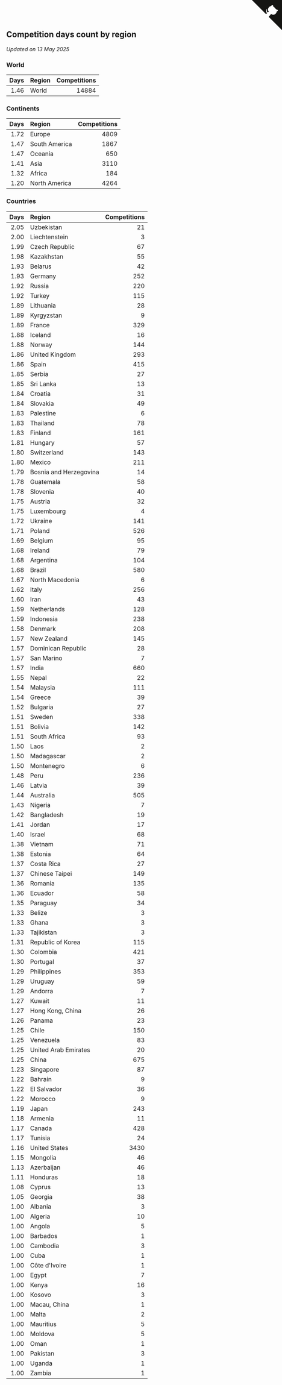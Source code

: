 ## Competition days count by region

*Updated on 13 May 2025*


### World

| Days | Region | Competitions |
| ---: | :--- | ---: |
| 1.46 | World | 14884 |

### Continents

| Days | Region | Competitions |
| ---: | :--- | ---: |
| 1.72 | Europe | 4809 |
| 1.47 | South America | 1867 |
| 1.47 | Oceania | 650 |
| 1.41 | Asia | 3110 |
| 1.32 | Africa | 184 |
| 1.20 | North America | 4264 |

### Countries

| Days | Region | Competitions |
| ---: | :--- | ---: |
| 2.05 | Uzbekistan | 21 |
| 2.00 | Liechtenstein | 3 |
| 1.99 | Czech Republic | 67 |
| 1.98 | Kazakhstan | 55 |
| 1.93 | Belarus | 42 |
| 1.93 | Germany | 252 |
| 1.92 | Russia | 220 |
| 1.92 | Turkey | 115 |
| 1.89 | Lithuania | 28 |
| 1.89 | Kyrgyzstan | 9 |
| 1.89 | France | 329 |
| 1.88 | Iceland | 16 |
| 1.88 | Norway | 144 |
| 1.86 | United Kingdom | 293 |
| 1.86 | Spain | 415 |
| 1.85 | Serbia | 27 |
| 1.85 | Sri Lanka | 13 |
| 1.84 | Croatia | 31 |
| 1.84 | Slovakia | 49 |
| 1.83 | Palestine | 6 |
| 1.83 | Thailand | 78 |
| 1.83 | Finland | 161 |
| 1.81 | Hungary | 57 |
| 1.80 | Switzerland | 143 |
| 1.80 | Mexico | 211 |
| 1.79 | Bosnia and Herzegovina | 14 |
| 1.78 | Guatemala | 58 |
| 1.78 | Slovenia | 40 |
| 1.75 | Austria | 32 |
| 1.75 | Luxembourg | 4 |
| 1.72 | Ukraine | 141 |
| 1.71 | Poland | 526 |
| 1.69 | Belgium | 95 |
| 1.68 | Ireland | 79 |
| 1.68 | Argentina | 104 |
| 1.68 | Brazil | 580 |
| 1.67 | North Macedonia | 6 |
| 1.62 | Italy | 256 |
| 1.60 | Iran | 43 |
| 1.59 | Netherlands | 128 |
| 1.59 | Indonesia | 238 |
| 1.58 | Denmark | 208 |
| 1.57 | New Zealand | 145 |
| 1.57 | Dominican Republic | 28 |
| 1.57 | San Marino | 7 |
| 1.57 | India | 660 |
| 1.55 | Nepal | 22 |
| 1.54 | Malaysia | 111 |
| 1.54 | Greece | 39 |
| 1.52 | Bulgaria | 27 |
| 1.51 | Sweden | 338 |
| 1.51 | Bolivia | 142 |
| 1.51 | South Africa | 93 |
| 1.50 | Laos | 2 |
| 1.50 | Madagascar | 2 |
| 1.50 | Montenegro | 6 |
| 1.48 | Peru | 236 |
| 1.46 | Latvia | 39 |
| 1.44 | Australia | 505 |
| 1.43 | Nigeria | 7 |
| 1.42 | Bangladesh | 19 |
| 1.41 | Jordan | 17 |
| 1.40 | Israel | 68 |
| 1.38 | Vietnam | 71 |
| 1.38 | Estonia | 64 |
| 1.37 | Costa Rica | 27 |
| 1.37 | Chinese Taipei | 149 |
| 1.36 | Romania | 135 |
| 1.36 | Ecuador | 58 |
| 1.35 | Paraguay | 34 |
| 1.33 | Belize | 3 |
| 1.33 | Ghana | 3 |
| 1.33 | Tajikistan | 3 |
| 1.31 | Republic of Korea | 115 |
| 1.30 | Colombia | 421 |
| 1.30 | Portugal | 37 |
| 1.29 | Philippines | 353 |
| 1.29 | Uruguay | 59 |
| 1.29 | Andorra | 7 |
| 1.27 | Kuwait | 11 |
| 1.27 | Hong Kong, China | 26 |
| 1.26 | Panama | 23 |
| 1.25 | Chile | 150 |
| 1.25 | Venezuela | 83 |
| 1.25 | United Arab Emirates | 20 |
| 1.25 | China | 675 |
| 1.23 | Singapore | 87 |
| 1.22 | Bahrain | 9 |
| 1.22 | El Salvador | 36 |
| 1.22 | Morocco | 9 |
| 1.19 | Japan | 243 |
| 1.18 | Armenia | 11 |
| 1.17 | Canada | 428 |
| 1.17 | Tunisia | 24 |
| 1.16 | United States | 3430 |
| 1.15 | Mongolia | 46 |
| 1.13 | Azerbaijan | 46 |
| 1.11 | Honduras | 18 |
| 1.08 | Cyprus | 13 |
| 1.05 | Georgia | 38 |
| 1.00 | Albania | 3 |
| 1.00 | Algeria | 10 |
| 1.00 | Angola | 5 |
| 1.00 | Barbados | 1 |
| 1.00 | Cambodia | 3 |
| 1.00 | Cuba | 1 |
| 1.00 | Côte d'Ivoire | 1 |
| 1.00 | Egypt | 7 |
| 1.00 | Kenya | 16 |
| 1.00 | Kosovo | 3 |
| 1.00 | Macau, China | 1 |
| 1.00 | Malta | 2 |
| 1.00 | Mauritius | 5 |
| 1.00 | Moldova | 5 |
| 1.00 | Oman | 1 |
| 1.00 | Pakistan | 3 |
| 1.00 | Uganda | 1 |
| 1.00 | Zambia | 1 |


<a href="https://github.com/jonatanklosko/wca_statistics" class="github-corner" aria-label="View source on Github"><svg width="80" height="80" viewBox="0 0 250 250" style="fill:#151513; color:#fff; position: absolute; top: 0; border: 0; right: 0;" aria-hidden="true"><path d="M0,0 L115,115 L130,115 L142,142 L250,250 L250,0 Z"></path><path d="M128.3,109.0 C113.8,99.7 119.0,89.6 119.0,89.6 C122.0,82.7 120.5,78.6 120.5,78.6 C119.2,72.0 123.4,76.3 123.4,76.3 C127.3,80.9 125.5,87.3 125.5,87.3 C122.9,97.6 130.6,101.9 134.4,103.2" fill="currentColor" style="transform-origin: 130px 106px;" class="octo-arm"></path><path d="M115.0,115.0 C114.9,115.1 118.7,116.5 119.8,115.4 L133.7,101.6 C136.9,99.2 139.9,98.4 142.2,98.6 C133.8,88.0 127.5,74.4 143.8,58.0 C148.5,53.4 154.0,51.2 159.7,51.0 C160.3,49.4 163.2,43.6 171.4,40.1 C171.4,40.1 176.1,42.5 178.8,56.2 C183.1,58.6 187.2,61.8 190.9,65.4 C194.5,69.0 197.7,73.2 200.1,77.6 C213.8,80.2 216.3,84.9 216.3,84.9 C212.7,93.1 206.9,96.0 205.4,96.6 C205.1,102.4 203.0,107.8 198.3,112.5 C181.9,128.9 168.3,122.5 157.7,114.1 C157.9,116.9 156.7,120.9 152.7,124.9 L141.0,136.5 C139.8,137.7 141.6,141.9 141.8,141.8 Z" fill="currentColor" class="octo-body"></path></svg></a><style>.github-corner:hover .octo-arm{animation:octocat-wave 560ms ease-in-out}@keyframes octocat-wave{0%,100%{transform:rotate(0)}20%,60%{transform:rotate(-25deg)}40%,80%{transform:rotate(10deg)}}@media (max-width:500px){.github-corner:hover .octo-arm{animation:none}.github-corner .octo-arm{animation:octocat-wave 560ms ease-in-out}}</style>
